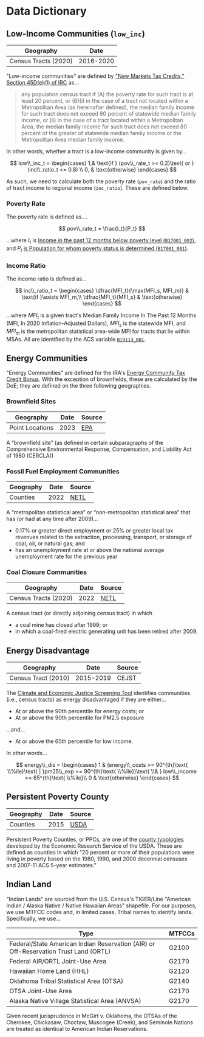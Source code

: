 # Data Dictionary

## Low-Income Communities (`low_inc`)

| Geography  | Date |
| ---------- | ---- |
| Census Tracts (2020)  | 2016-2020 |

"Low-income communities" are defined by ["New Markets Tax Credits," Section 45D(e)(1) of IRC](https://www.federalregister.gov/d/01-31391/p-16) as...

> any population census tract if (A) the poverty rate for such tract is at least 20 percent, or (B)(i) in the case of a tract not located within a Metropolitan Area (as hereinafter defined), the median family income for such tract does not exceed 80 percent of statewide median family income, or (ii) in the case of a tract located within a Metropolitan Area, the median family income for such tract does not exceed 80 percent of the greater of statewide median family income or the Metropolitan Area median family income.

In other words, whether a tract is a low-income community is given by...

$$
low\\_inc_t = 
\begin{cases}
    1,& \text{if } (pov\\_rate_t >= 0.2)\text{ or }(inc\\_ratio_t <= 0.8) \\
    0,              & \text{otherwise}
\end{cases}
$$

As such, we need to calculate both the poverty rate (`pov_rate`) and the ratio of tract income to regional income (`inc_ratio`). These are defined below.

### Poverty Rate

The poverty rate is defined as....

$$
pov\\_rate_t = \frac{I_t}{P_t}
$$

...where $I_t$ is [Income in the past 12 months below poverty level (`B17001_002`)](https://www.socialexplorer.com/data/ACS2020_5yr/metadata/?ds=ACS20_5yr&var=B17001002), and $P_t$ [is Population for whom poverty status is determined (`B17001_001`)](https://www.socialexplorer.com/data/ACS2020_5yr/metadata/?ds=ACS20_5yr&var=B17001001).

### Income Ratio

The income ratio is defined as...

$$
inc\\_ratio_t = 
\begin{cases}
  \dfrac{MFI_t}{\max(MFI_s, MFI_m)} & \text{if }\exists MFI_m,\\
  \dfrac{MFI_t}{MFI_s} & \text{otherwise}
\end{cases}
$$

...where $MFI_t$ is a given tract's Median Family Income In The Past 12 Months (MFI, In 2020 Inflation-Adjusted Dollars), $MFI_s$ is the statewide MFI, and $MFI_m$ is the metropolitan statistical area-wide MFI for tracts that lie within MSAs. All are identified by the ACS variable [`B19113_001`](https://www.socialexplorer.com/data/ACS2020_5yr/metadata/?ds=ACS20_5yr&var=B19113001).

## Energy Communities

"Energy Communities" are defined for the IRA's [Energy Community Tax Credit Bonus](https://energycommunities.gov/energy-community-tax-credit-bonus/). With the exception of brownfields, these are calculated by the DoE; they are defined on the three following geographies.

### Brownfield Sites

| Geography  | Date | Source |
| ---------- | ---- | ----------- |
| Point Locations  | 2023 | [EPA](https://www.epa.gov/frs/geospatial-data-download-service) |

A “brownfield site” (as defined in certain subparagraphs of the Comprehensive Environmental Response, Compensation, and Liability Act of 1980 (CERCLA))

### Fossil Fuel Employment Communities

| Geography  | Date | Source |
| ---------- | ---- | ----------- |
| Counties  | 2022 | [NETL](https://edx.netl.doe.gov/dataset/ira-energy-community-data-layers) |

A “metropolitan statistical area” or “non-metropolitan statistical area” that has (or had at any time after 2009)... 

+ 0.17% or greater direct employment or 25% or greater local tax revenues related to the extraction, processing, transport, or storage of coal, oil, or natural gas; and
+ has an unemployment rate at or above the national average unemployment rate for the previous year

### Coal Closure Communities

| Geography  | Date | Source |
| ---------- | ---- | ----------- |
| Census Tracts (2020)  | 2022 | [NETL](https://edx.netl.doe.gov/dataset/ira-energy-community-data-layers) |

A census tract (or directly adjoining census tract) in which

+ a coal mine has closed after 1999; or
+ in which a coal-fired electric generating unit has been retired after 2009.

## Energy Disadvantage

| Geography  | Date | Source |
| ---------- | ---- | ----------- |
| Census Tract (2010)  | 2015-2019 | CEJST |

The [Climate and Economic Justice Screening Tool](https://screeningtool.geoplatform.gov/en/) identifies communities (i.e., census tracts) as energy disadvantaged if they are either...

+ At or above the 90th percentile for energy costs; or
+ At or above the 90th percentile for PM2.5 exposure

...and...

+ At or above the 65th percentile for low income.

In other words...

$$
energy\\_dis = 
\begin{cases}
  1 & (energy\\_costs >= 90^{th}\text{ \\%ile}\text{ | }pm25\\_exp >= 90^{th}\text{ \\%ile})\text{ \\& } low\\_income >= 65^{th}\text{ \\%ile}\\
  0 & \text{otherwise}
\end{cases}
$$

## Persistent Poverty County

| Geography  | Date | Source |
| ---------- | ---- | ----------- |
| Counties  | 2015 | [USDA](https://www.ers.usda.gov/topics/rural-economy-population/rural-poverty-well-being/#geography) |

Persistent Poverty Counties, or PPCs, are one of the [county typologies](https://www.ers.usda.gov/data-products/county-typology-codes/) developed by the Economic Research Service of the USDA. These are defined as counties in which "20 percent or more of their populations were living in poverty based on the 1980, 1990, and 2000 decennial censuses and 2007-11 ACS 5-year estimates."

## Indian Land

"Indian Lands" are sourced from the U.S. Census's TIGER/Line "American Indian / Alaska Native / Native Hawaiian Areas" shapefile. For our purposes, we use MTFCC codes and, in limited cases, Tribal names to identify lands. Specifically, we use...

| Type | MTFCCs |
| --- | --- |
| Federal/State American Indian Reservation (AIR) or Off-Reservation Trust Land (ORTL) | G2100 |
| Federal AIR/ORTL Joint-Use Area | G2170 |
| Hawaiian Home Land (HHL) | G2120 |
| Oklahoma Tribal Statistical Area (OTSA) | G2140 |
| OTSA Joint-Use Area | G2170 |
| Alaska Native Village Statistical Area (ANVSA) | G2170 |

Given recent jurisprudence in McGirt v. Oklahoma, the OTSAs of the Cherokee, Chickasaw, Choctaw, Muscogee (Creek), and Seminole Nations are treated as identical to American Indian Reservations.